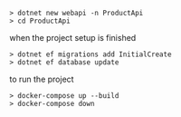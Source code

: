 ```shell
> dotnet new webapi -n ProductApi
> cd ProductApi
```

when the project setup is finished

```shell
> dotnet ef migrations add InitialCreate
> dotnet ef database update
```

to run the project

```shell
> docker-compose up --build
> docker-compose down
```


